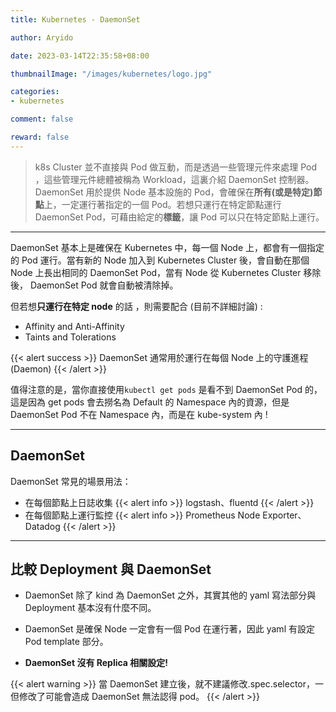 ```yaml
---
title: Kubernetes - DaemonSet

author: Aryido

date: 2023-03-14T22:35:58+08:00

thumbnailImage: "/images/kubernetes/logo.jpg"

categories:
- kubernetes

comment: false

reward: false
---
```

<!--BODY-->
> k8s Cluster 並不直接與 Pod 做互動，而是透過一些管理元件來處理 Pod ，這些管理元件總體被稱為 Workload，這裏介紹 DaemonSet 控制器。DaemonSet 用於提供 Node 基本設施的 Pod，會確保在**所有(或是特定)節點**上，一定運行著指定的一個 Pod。若想只運行在特定節點運行 DaemonSet Pod，可藉由給定的**標籤**，讓 Pod 可以只在特定節點上運行。
>

<!--more-->
---

DaemonSet 基本上是確保在 Kubernetes 中，每一個 Node 上，都會有一個指定的 Pod 運行。當有新的 Node 加入到 Kubernetes Cluster 後，會自動在那個 Node 上長出相同的 DaemonSet Pod，當有 Node 從 Kubernetes Cluster 移除後， DaemonSet Pod 就會自動被清除掉。

但若想**只運行在特定 node** 的話 ，則需要配合 (目前不詳細討論) :
- Affinity and Anti-Affinity
- Taints and Tolerations

{{< alert success >}}
DaemonSet 通常用於運行在每個 Node 上的守護進程(Daemon)
{{< /alert >}}

值得注意的是，當你直接使用```kubectl get pods``` 是看不到 DaemonSet Pod 的，這是因為 get pods 會去撈名為 Default 的 Namespace 內的資源，但是 DaemonSet Pod  不在 Namespace 內，而是在 kube-system 內 !

---

## DaemonSet

DaemonSet 常見的場景用法：

- 在每個節點上日誌收集
  {{< alert info >}}
logstash、fluentd
  {{< /alert >}}
- 在每個節點上運行監控
  {{< alert info >}}
Prometheus Node Exporter、 Datadog
  {{< /alert >}}

---

## 比較 Deployment 與 DaemonSet
- DaemonSet 除了 kind 為 DaemonSet 之外，其實其他的 yaml 寫法部分與 Deployment 基本沒有什麼不同。
- DaemonSet 是確保 Node 一定會有一個 Pod 在運行著，因此 yaml 有設定 Pod template 部分。

- **DaemonSet 沒有 Replica 相關設定!**


{{< alert warning >}}
當 DaemonSet 建立後，就不建議修改.spec.selector，一但修改了可能會造成 DaemonSet 無法認得 pod。
{{< /alert >}}
